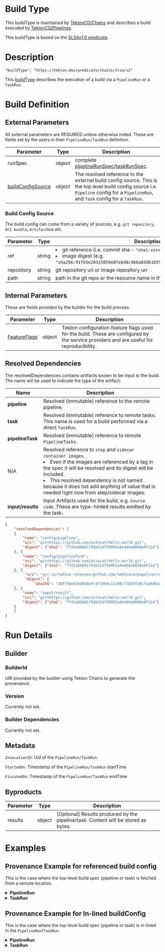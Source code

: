 <!--
---
linkTitle: "Chains:v2"
weight: 10
---
-->

# Build Type

This buildType is maintained by [TektonCD/Chains](https://github.com/tektoncd/chains) and describes a build executed by [TektonCD/Pipelines](https://github.com/tektoncd/pipeline).

This buildType is based on the [SLSAv1.0 predicate](https://slsa.dev/spec/v1.0/provenance).

# Description

```
"buildType": "https://tekton.dev/predicate/chains/slsa/v2"
```

This [buildType](https://slsa.dev/spec/v1.0/provenance#buildType) describes the execution of a build via a `PipelineRun` or a `TaskRun`.

# Build Definition

## External Parameters

All external parameters are REQUIRED unless otherwise noted. These are fields set by the users in their `PipelineRun/TaskRun` definition.


Parameter | Type | Description
-----------|------|------------
runSpec | object | complete [pipelineRunSpec](https://tekton.dev/docs/pipelines/pipelineruns/)/[taskRunSpec](https://tekton.dev/docs/pipelines/taskruns/). 
[buildConfigSource](#build_config_source) | object | The resolved reference to the external build config source. This is the top level build config source i.e. `Pipeline` config for a `PipelineRun`, and `Task` config for a `TaskRun`.

### Build Config Source

The build config can come from a variety of sources, e.g. `git repository`, `OCI bundle`, `ArtifactHub` etc.

Parameter | Type | Description
-----------|------|------------
ref | string | <li>git reference (i.e. commit sha - <code>"sha1:xxxx"</code>)</li><li>image digest (e.g. <code>"sha256:91fb5e20325059e8feb48c966a83d616596054c5edf811b5bc673683e6ecabb6"</code>)</li>
repository | string | git repository uri or image repository uri
path | string | path in the git repo or the resource name in the image bundle.

## Internal Parameters

These are fields provided by the builder for the build process. 

Parameter | Type | Description
-----------|------|------------
[FeatureFlags](https://tekton.dev/docs/pipelines/additional-configs/#customizing-the-pipelines-controller-behavior)| object | Tekton configuration feature flags used for the build. These are configured by the service providers and are useful for reproducibility.

## Resolved Dependencies

The resolvedDependencies contains artifacts known to be input to the build. The name will be used to indicate the type of the artifact:

Name | Description
-----|-------------
**pipeline**|Resolved (immutable) reference to the remote pipeline.
**task**|Resolved (immutable) reference to remote tasks. This name is used for a build performed via a direct `TaskRun`.
**pipelineTask**|Resolved (immutable) reference to remote `PipelineTasks`.
N/A|Resolved reference to `step` and `sidecar container images`.<li>Even if the images are referenced by a tag in the spec it will be resolved and its digest will be included.</li><li>This resolved dependency is not named because it does not add anything of value that is needed right now from step/sidecar images.</li>
**input/results**|Input Artifacts used for the build, e.g. `Source code`. These are type-hinted results emitted by the task.


```json
{
    "resolvedDependencies": [
    {
        "name": "config/pipeline",
        "uri": "git+https://github.com/octocat/hello-world.git",
        "digest": {"sha1": "7fd1a60b01f91b314f59955a4e4d4e80d8edf11d"}
    }, {
        "name": "config/pipelineTask",
        "uri": "git+https://github.com/octocat/hello-world.git",
        "digest": {"sha1": "7fd1a60b01f91b314f59955a4e4d4e80d8edf11d"}
    }, {
         "uri": "gcr.io/tekton-releases/github.com/tektoncd/pipeline/cmd/git-init",
         "digest": {
             "sha256": "28ff94e63e4058afc3f15b4c11c08cf3b54fa91faa646a4bbac90380cd7158df"}
    }, {
        "name": "input/result",
        "uri": "git+https://github.com/octocat/hello-world.git",
        "digest": {"sha1": "7fd1a60b01f91b314f59955a4e4d4e80d8edf11d"}
    }
    ]
}
```



# Run Details


## Builder


### BuilderId

URI provided by the builder using Tekton Chains to generate the provenance.


### Version

Currently not set.

### Builder Dependencies

Currently not set.

## Metadata

`InvocationID`: Uid of the `PipelineRun/TaskRun`.

`StartedOn`: Timestamp of the `PipelineRun/TaskRun` startTime

`FinishedOn`: Timestamp of the `PipelineRun/TaskRun` endTime

## Byproducts
Parameter | Type | Description
-----------|------|------------
results| object | [Optional] Results produced by the pipeline/task. Content will be stored as bytes.

# Examples
## Provenance Example for referenced build config

This is the case where the top-level build spec (pipeline or task) is fetched from a remote location.

<details>
<summary><strong>PipelineRun</strong></summary>

```json
{
    "_type": "https://in-toto.io/Statement/v0.1",
    "predicateType": "https://slsa.dev/provenance/v1",
    "subject": [
        {
            "name": "gcr.io/foo/bar",
            "digest": { "sha256": "fe4fe40ac7250263c5dbe1cf3138912f3f416140aa248637a60d65fe22c47da4" }
        }
    ],
    "predicate": {
        "buildDefinition": {
            "buildType": "https://tekton.dev/predicate/chains/slsa/v2", 
            "externalParameters": {
                "runSpec": {
                    "pipelineRef": {
                        "resolver": "git",
                        "params": [{
                            "name": "url",
                            "value": "https://github.com/chuangw6/demos"
                        },{
                            "name": "revision",
                            "value": "main"
                        },{
                            "name": "pathInRepo",
                            "value": "cdf/pipelines/ci-pipeline.yaml"
                        }]
                    },
                    "params": [
                        {
                            "name": "git-repo",
                            "value":  "https://github.com/chuangw6/demos"
                        },
                        {
                            "name": "git-revision",
                            "value":  "main"
                        },
                        {
                            "name": "DOCKERFILE",
                            "value":  "cdf/src/Dockerfile"
                        },
                        {
                            "name": "kaniko_IMAGE_REF",
                            "value":  "us-central1-docker.pkg.dev/chuangw-test/kaniko-example/ci"
                        }
                    ],
                    "workspaces": [
                        {
                            "name": "shared",
                            "volumeClaimTemplate":  {
                                "spec": {
                                    "accessModes": ["ReadWriteOnce"],
                                    "resources": {
                                        "requests": {
                                            "storage": "500Mi"
                                        }
                                    }
                                }
                            }
                        }
                    ],
                    "serviceAccountName": "myksa",
                    "timeouts": {
                        "pipeline": "1h",
                        "tasks": "30m",
                        "finally": "15m"
                    }
                }
            },
            "internalParameters": {
                "tekton-pipelines-feature-flags": {
                    "DisableAffinityAssistant": false,
                    "DisableCredsInit": false,
                    "RunningInEnvWithInjectedSidecars": true,
                    "RequireGitSSHSecretKnownHosts": false,
                    "EnableTektonOCIBundles": false,
                    "ScopeWhenExpressionsToTask": false,
                    "EnableAPIFields": "stable",
                    "SendCloudEventsForRuns": false,
                    "AwaitSidecarReadiness": true,
                    "EnforceNonfalsifiability": "",
                    "VerificationNoMatchPolicy": "ignore",
                    "EnableProvenanceInStatus": true,
                    "ResultExtractionMethod": "termination-message",
                    "MaxResultSize": 4096
                }
            },
            "resolvedDependencies": [
            {
                "name": "pipeline",
                "uri": "git+https://github.com/chuangw6/demos",
                "digest": {"sha1": "4e11e2fe764ff8bddede42eee852767f7e5264c3"}
            }, {
                "name": "pipelineTask",
                "uri": "git+https://github.com/octocat/hello-world.git",
                "digest": {"sha1": "7fd1a60b01f91b314f59955a4e4d4e80d8edf11d"}
            }, {
                "uri": "gcr.io/tekton-releases/github.com/tektoncd/pipeline/cmd/git-init",
                "digest": {
                    "sha256": "28ff94e63e4058afc3f15b4c11c08cf3b54fa91faa646a4bbac90380cd7158df"}
            }, {
                "name": "inputs/result",
                "uri": "git+https://github.com/octocat/hello-world.git",
                "digest": {"sha1": "7fd1a60b01f91b314f59955a4e4d4e80d8edf11d"}
            }
            ]
        },
        "runDetails": {
            "builder": {
                "id": "https://uri to your builder"
            },
            "metadata": {
                "invocationId": "1aa04ff2-9c2a-47f5-9c75-ed43d259649a",
                "startedOn": "2023-01-01T12:34:56Z",
                "finishedOn": "2023-01-01T12:44:56Z"
            },
            "byProducts": [{
                "name": "results",
                "content": "eyJuYW1lIjogImZvbyIsInZhbHVlIjogImJhciJ9Cg=="
            }
            ]
        }
    }
}
```
</details>
<details>
<summary><strong>TaskRun</strong></summary>

```json
{
    "_type": "https://in-toto.io/Statement/v0.1",
    "predicateType": "https://slsa.dev/provenance/v1",
    "subject": [
        {
            "name": "gcr.io/foo/bar",
            "digest": { "sha256": "fe4fe40ac7250263c5dbe1cf3138912f3f416140aa248637a60d65fe22c47da4" }
        }
    ],
    "predicate": {
        "buildDefinition": {
            "buildType": "https://tekton.dev/predicate/chains/slsa/v2", 
            "externalParameters": {
                "runSpec": {
                    "taskRef": {
                        "resolver": "git",
                        "params": [{
                            "name": "url",
                            "value": "https://github.com/chuangw6/demos",
                        },{
                            "name": "revision",
                            "value": "main"
                        },{
                            "name": "pathInRepo",
                            "value": "cdf/pipelines/ci-task.yaml"
                        }]
                    },
                    "params": [
                        {
                            "name": "git-repo",
                            "value":  "https://github.com/chuangw6/demos"
                        },
                        {
                            "name": "git-revision",
                            "value":  "main"
                        }
                    ],
                    "workspaces": [
                        {
                            "name": "shared",
                            "volumeClaimTemplate":  {
                                "spec": {
                                    "accessModes": ["ReadWriteOnce"],
                                    "resources": {
                                        "requests": {
                                            "storage": "500Mi"
                                        }
                                    }
                                }
                            }
                        }
                    ],
                    "serviceAccountName": "myksa",
                    "timeouts": {
                        "tasks": "1h"
                    },
                }
            },
            "internalParameters": {
                "tekton-pipelines-feature-flags": {
                    "DisableAffinityAssistant": false,
                    "DisableCredsInit": false,
                    "RunningInEnvWithInjectedSidecars": true,
                    "RequireGitSSHSecretKnownHosts": false,
                    "EnableTektonOCIBundles": false,
                    "ScopeWhenExpressionsToTask": false,
                    "EnableAPIFields": "stable",
                    "SendCloudEventsForRuns": false,
                    "AwaitSidecarReadiness": true,
                    "EnforceNonfalsifiability": "",
                    "VerificationNoMatchPolicy": "ignore",
                    "EnableProvenanceInStatus": true,
                    "ResultExtractionMethod": "termination-message",
                    "MaxResultSize": 4096
                }
            },
            "resolvedDependencies": [
            {
                "name": "task",
                "uri": "git+https://github.com/chuangw6/demos",
                "digest": {"sha1": "4e11e2fe764ff8bddede42eee852767f7e5264c3"}
            }, {
                "uri": "gcr.io/tekton-releases/github.com/tektoncd/pipeline/cmd/git-init",
                "digest": {
                    "sha256": "28ff94e63e4058afc3f15b4c11c08cf3b54fa91faa646a4bbac90380cd7158df"}
            }, {
                "name": "inputs/result",
                "uri": "git+https://github.com/octocat/hello-world.git",
                "digest": {"sha1": "7fd1a60b01f91b314f59955a4e4d4e80d8edf11d"}
            }
            ]
        },
        "runDetails": {
            "builder": {
                "id": "https://uri to your builder",
            },
            "metadata": {
                "invocationId": "e1b5bee2-f039-4023-b60a-8a47f7977380",
                "startedOn": "2023-01-01T12:34:56Z",
                "finishedOn": "2023-01-01T12:44:56Z"
            },
            "byProducts": [{
                "name": "results",
                "content": "eyJuYW1lIjogImZvbyIsInZhbHVlIjogImJhciJ9Cg=="
            }
            ]
        }
    }
}
```
</details>



## Provenance Example for In-lined buildConfig
This is the case where the top-level build spec (pipeline or task) is in-lined in the `PipelineRun`/`TaskRun`.

<details>
<summary><strong>PipelineRun</strong></summary>

```json
{
  "_type": "https://in-toto.io/Statement/v0.1",
  "predicateType": "https://slsa.dev/provenance/v1",
  "subject": [
    {
      "name": "gcr.io/foo/bar",
      "digest": {
        "sha256": "05f95b26ed10668b7183c1e2da98610e91372fa9f510046d4ce5812addad86b5"
      }
    }
  ],
  "predicate": {
    "buildDefinition": {
      "buildType": "https://tekton.dev/predicate/chains/slsa/v2", 
      "externalParameters": {
        "runSpec": {
          "pipelineSpec": {
            "tasks": [
              {
                "name": "buildimage",
                "taskSpec": {
                  "spec": null,
                  "metadata": {},
                  "steps": [
                    {
                      "name": "create-dockerfile",
                      "image": "distroless.dev/busybox@sha256:186312fcf3f381b5fc1dd80b1afc0d316f3ed39fb4add8ff900d1f0c7c49a92c",
                      "resources": {},
                      "volumeMounts": [
                        {
                          "name": "dockerfile",
                          "mountPath": "/dockerfile"
                        }
                      ],
                      "script": "#!/usr/bin/env sh\necho 'gcr.io/foo/bar' | tee $(results.IMAGE_URL.path)\necho 'sha256:05f95b26ed10668b7183c1e2da98610e91372fa9f510046d4ce5812addad86b5' | tee $(results.IMAGE_DIGEST.path)"
                    }
                  ],
                  "volumes": [
                    {
                      "name": "dockerfile",
                      "emptyDir": {}
                    }
                  ],
                  "results": [
                    {
                      "name": "IMAGE_URL",
                      "type": "string"
                    },
                    {
                      "name": "IMAGE_DIGEST",
                      "type": "string"
                    }
                  ]
                }
              }
            ],
            "results": [
              {
                "name": "IMAGE_URL",
                "description": "",
                "value": "$(tasks.buildimage.results.IMAGE_URL)"
              },
              {
                "name": "IMAGE_DIGEST",
                "description": "",
                "value": "$(tasks.buildimage.results.IMAGE_DIGEST)"
              }
            ]
          },
          "params": [
            {
              "name": "CHAINS-GIT_COMMIT",
              "value": "my-git-commit"
            },
            {
              "name": "CHAINS-GIT_URL",
              "value": "https://my-git-url"
            }
          ],
          "serviceAccountName": "default",
          "timeout": "1h0m0s"
        }
      },
      "internalParameters": {
        "tekton-pipelines-feature-flags": {
          "DisableAffinityAssistant": false,
          "DisableCredsInit": false,
          "RunningInEnvWithInjectedSidecars": true,
          "RequireGitSSHSecretKnownHosts": false,
          "EnableTektonOCIBundles": false,
          "ScopeWhenExpressionsToTask": false,
          "EnableAPIFields": "stable",
          "SendCloudEventsForRuns": false,
          "AwaitSidecarReadiness": true,
          "EnforceNonfalsifiability": "",
          "VerificationNoMatchPolicy": "ignore",
          "EnableProvenanceInStatus": true,
          "ResultExtractionMethod": "termination-message",
          "MaxResultSize": 4096
        }
      },
      "resolvedDependencies": [
        {
          "uri": "distroless.dev/busybox",
          "digest": {
            "sha256": "186312fcf3f381b5fc1dd80b1afc0d316f3ed39fb4add8ff900d1f0c7c49a92c"
          }
        },
        {
          "uri": "git+https://my-git-url.git",
          "digest": {
            "sha1": "my-git-commit"
          },
          "name": "inputs/result"
        }
      ]
    },
    "runDetails": {
      "builder": {
        "id": "https://uri to your builder"
      },
      "metadata": {
        "invocationID": "17e34bd9-e7a2-48b2-8da1-eda6e3552cb5",
        "startedOn": "2023-05-10T16:30:20Z",
        "finishedOn": "2023-05-10T16:30:27Z"
      },
      "byproducts": [
        {
          "name": "pipelineRunResults/buildimage/IMAGE_URL",
          "content": "Imdjci5pby9mb28vYmFyXG4i"
        },
        {
          "name": "pipelineRunResults/buildimage/IMAGE_DIGEST",
          "content": "InNoYTI1NjowNWY5NWIyNmVkMTA2NjhiNzE4M2MxZTJkYTk4NjEwZTkxMzcyZmE5ZjUxMDA0NmQ0Y2U1ODEyYWRkYWQ4NmI1XG4i"
        }
      ]
    }
  }
}
```
</details>
<details>
<summary><strong>TaskRun</strong></summary>
    
```json
{
  "_type": "https://in-toto.io/Statement/v0.1",
  "predicateType": "https://slsa.dev/provenance/v1",
  "subject": [
    {
      "name": "gcr.io/foo/bar",
      "digest": {
        "sha256": "05f95b26ed10668b7183c1e2da98610e91372fa9f510046d4ce5812addad86b5"
      }
    }
  ],
  "predicate": {
    "buildDefinition": {
      "buildType": "https://tekton.dev/predicate/chains/slsa/v2", 
      "externalParameters": {
        "runSpec": {
          "serviceAccountName": "default",
          "taskSpec": {
            "steps": [
              {
                "name": "create-image",
                "image": "busybox",
                "resources": {},
                "script": "#!/usr/bin/env sh\necho 'gcr.io/foo/bar' | tee $(results.IMAGE_URL.path)\necho 'sha256:05f95b26ed10668b7183c1e2da98610e91372fa9f510046d4ce5812addad86b5' | tee $(results.IMAGE_DIGEST.path)"
              }
            ],
            "results": [
              {
                "name": "IMAGE_URL",
                "type": "string"
              },
              {
                "name": "IMAGE_DIGEST",
                "type": "string"
              }
            ]
          },
          "timeout": "1h0m0s"
        }
      },
      "internalParameters": {
        "tekton-pipelines-feature-flags": {
          "DisableAffinityAssistant": false,
          "DisableCredsInit": false,
          "RunningInEnvWithInjectedSidecars": true,
          "RequireGitSSHSecretKnownHosts": false,
          "EnableTektonOCIBundles": false,
          "ScopeWhenExpressionsToTask": false,
          "EnableAPIFields": "stable",
          "SendCloudEventsForRuns": false,
          "AwaitSidecarReadiness": true,
          "EnforceNonfalsifiability": "",
          "VerificationNoMatchPolicy": "ignore",
          "EnableProvenanceInStatus": true,
          "ResultExtractionMethod": "termination-message",
          "MaxResultSize": 4096
        }
      },
      "resolvedDependencies": [
        {
          "uri": "docker.io/library/busybox",
          "digest": {
            "sha256": "b5d6fe0712636ceb7430189de28819e195e8966372edfc2d9409d79402a0dc16"
          }
        }
      ]
    },
    "runDetails": {
      "builder": {
        "id": "https://uri to your builder"
      },
      "metadata": {
        "invocationID": "155a34f8-4ac0-4f00-8d25-0fcd725a25ad",
        "startedOn": "2023-05-10T16:28:24Z",
        "finishedOn": "2023-05-10T16:28:32Z"
      },
      "byproducts": [
        {
          "name": "taskRunResults/IMAGE_DIGEST",
          "content": "InNoYTI1NjowNWY5NWIyNmVkMTA2NjhiNzE4M2MxZTJkYTk4NjEwZTkxMzcyZmE5ZjUxMDA0NmQ0Y2U1ODEyYWRkYWQ4NmI1XG4i"
        },
        {
          "name": "taskRunResults/IMAGE_URL",
          "content": "Imdjci5pby9mb28vYmFyXG4i"
        }
      ]
    }
  }
}

```
</details>
